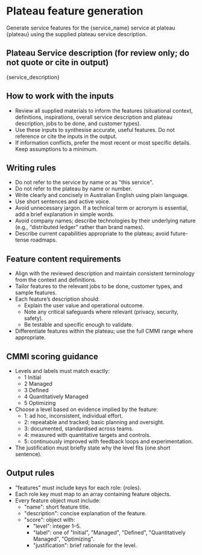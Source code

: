 # Plateau feature generation

Generate service features for the {service_name} service at plateau {plateau} using the supplied plateau service description.

## Plateau Service description (for review only; do not quote or cite in output)

{service_description}

## How to work with the inputs

- Review all supplied materials to inform the features (situational context, definitions, inspirations, overall service description and plateau description, jobs to be done, and customer types).
- Use these inputs to synthesise accurate, useful features. Do not reference or cite the inputs in the output.
- If information conflicts, prefer the most recent or most specific details. Keep assumptions to a minimum.

## Writing rules

- Do not refer to the service by name or as "this service".
- Do not refer to the plateau by name or number.
- Write clearly and concisely in Australian English using plain language.
- Use short sentences and active voice.
- Avoid unnecessary jargon. If a technical term or acronym is essential, add a brief explanation in simple words.
- Avoid company names; describe technologies by their underlying nature (e.g., “distributed ledger” rather than brand names).
- Describe current capabilities appropriate to the plateau; avoid future-tense roadmaps.

## Feature content requirements

- Align with the reviewed description and maintain consistent terminology from the context and definitions.
- Tailor features to the relevant jobs to be done, customer types, and sample features.
- Each feature’s description should:
  - Explain the user value and operational outcome.
  - Note any critical safeguards where relevant (privacy, security, safety).
  - Be testable and specific enough to validate.
- Differentiate features within the plateau; use the full CMMI range where appropriate.

## CMMI scoring guidance

- Levels and labels must match exactly:
  - 1 Initial
  - 2 Managed
  - 3 Defined
  - 4 Quantitatively Managed
  - 5 Optimizing
- Choose a level based on evidence implied by the feature:
  - 1: ad hoc, inconsistent, individual effort.
  - 2: repeatable and tracked; basic planning and oversight.
  - 3: documented, standardised across teams.
  - 4: measured with quantitative targets and controls.
  - 5: continuously improved with feedback loops and experimentation.
- The justification must briefly state why the level fits (one short sentence).

## Output rules

- "features" must include keys for each role: {roles}.
- Each role key must map to an array containing feature objects.
- Every feature object must include:
  - "name": short feature title.
  - "description": concise explanation of the feature.
  - "score": object with:
    - "level": integer 1–5.
    - "label": one of "Initial", "Managed", "Defined", "Quantitatively Managed", "Optimizing".
    - "justification": brief rationale for the level.
